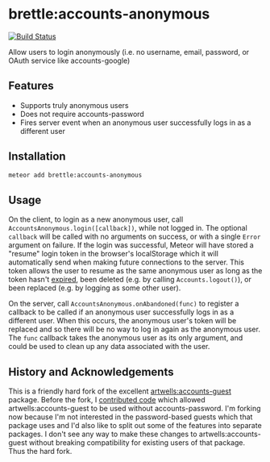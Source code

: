# brettle:accounts-anonymous

[![Build Status](https://travis-ci.org/brettle/meteor-accounts-anonymous.svg?branch=master)](https://travis-ci.org/brettle/meteor-accounts-anonymous)

Allow users to login anonymously (i.e. no username, email, password, or OAuth
service like accounts-google)

## Features
- Supports truly anonymous users
- Does not require accounts-password
- Fires server event when an anonymous user successfully logs in as a different
  user

## Installation
```sh
meteor add brettle:accounts-anonymous
```

## Usage

On the client, to login as a new anonymous user, call
`AccountsAnonymous.login([callback])`, while not logged in. The optional
`callback` will be called with no arguments on success, or with a single `Error`
argument on failure. If the login was successful,  Meteor will have stored a
"resume" login token in the browser's localStorage which it will automatically
send when making future  connections to the server. This token allows the user
to resume as the same anonymous user as long as the token hasn't
[expired](http://docs.meteor.com/#/full/accounts_config), been deleted (e.g. by
calling  `Accounts.logout()`), or been replaced (e.g. by logging as some other
user).

On the server, call `AccountsAnonymous.onAbandoned(func)` to register a callback
to be called if an anonymous user successfully logs in as a different user. When
this occurs, the anonymous user's token will be replaced and so there will be no
way to log in again as the anonymous user. The `func` callback takes the
anonymous user as its only argument, and could be used to clean up any data
associated with the user.

## History and Acknowledgements

This is a friendly hard fork of the excellent
[artwells:accounts-guest](https://github.com/artwells/meteor-accounts-guest)
package. Before the fork, I [contributed
code](https://github.com/artwells/meteor-accounts-guest/pull/35) which allowed
artwells:accounts-guest to be used without accounts-password. I'm forking now
because I'm not interested in the password-based guests which that package uses
and I'd also like to split out some of the features into separate packages. I
don't see any way to make these changes to artwells:accounts-guest without
breaking compatibility for existing users of that package. Thus the hard fork.
